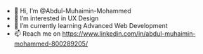 - 👋 Hi, I’m @Abdul-Muhaimin-Mohammed
- 👀 I’m interested in UX Design
- 🌱 I’m currently learning Advanced Web Development
- 📫 Reach me on https://www.linkedin.com/in/abdul-muhaimin-mohammed-800289205/

<!---
Abdul-Muhaimin-Mohammed/Abdul-Muhaimin-Mohammed is a ✨ special ✨ repository because its `README.md` (this file) appears on your GitHub profile.
You can click the Preview link to take a look at your changes.
--->

